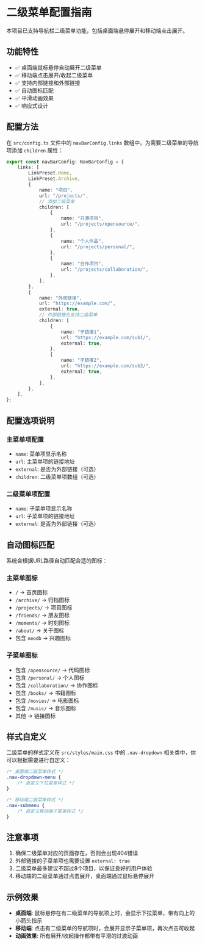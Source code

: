 # 二级菜单配置指南

本项目已支持导航栏二级菜单功能，包括桌面端悬停展开和移动端点击展开。

## 功能特性

- ✅ 桌面端鼠标悬停自动展开二级菜单
- ✅ 移动端点击展开/收起二级菜单
- ✅ 支持内部链接和外部链接
- ✅ 自动图标匹配
- ✅ 平滑动画效果
- ✅ 响应式设计

## 配置方法

在 `src/config.ts` 文件中的 `navBarConfig.links` 数组中，为需要二级菜单的导航项添加 `children` 属性：

```typescript
export const navBarConfig: NavBarConfig = {
	links: [
		LinkPreset.Home,
		LinkPreset.Archive,
		{
			name: "项目",
			url: "/projects/",
			// 添加二级菜单
			children: [
				{
					name: "开源项目",
					url: "/projects/opensource/",
				},
				{
					name: "个人作品",
					url: "/projects/personal/",
				},
				{
					name: "合作项目",
					url: "/projects/collaboration/",
				},
			],
		},
		{
			name: "外部链接",
			url: "https://example.com/",
			external: true,
			// 外部链接也支持二级菜单
			children: [
				{
					name: "子链接1",
					url: "https://example.com/sub1/",
					external: true,
				},
				{
					name: "子链接2",
					url: "https://example.com/sub2/",
					external: true,
				},
			],
		},
	],
};
```

## 配置选项说明

### 主菜单项配置
- `name`: 菜单项显示名称
- `url`: 主菜单项的链接地址
- `external`: 是否为外部链接（可选）
- `children`: 二级菜单项数组（可选）

### 二级菜单项配置
- `name`: 子菜单项显示名称
- `url`: 子菜单项的链接地址
- `external`: 是否为外部链接（可选）

## 自动图标匹配

系统会根据URL路径自动匹配合适的图标：

### 主菜单图标
- `/` → 首页图标
- `/archive/` → 归档图标
- `/projects/` → 项目图标
- `/friends/` → 朋友图标
- `/moments/` → 时刻图标
- `/about/` → 关于图标
- 包含 `neodb` → 兴趣图标

### 子菜单图标
- 包含 `/opensource/` → 代码图标
- 包含 `/personal/` → 个人图标
- 包含 `/collaboration/` → 协作图标
- 包含 `/books/` → 书籍图标
- 包含 `/movies/` → 电影图标
- 包含 `/music/` → 音乐图标
- 其他 → 链接图标

## 样式自定义

二级菜单的样式定义在 `src/styles/main.css` 中的 `.nav-dropdown` 相关类中，你可以根据需要进行自定义：

```css
/* 桌面端二级菜单样式 */
.nav-dropdown-menu {
    /* 自定义下拉菜单样式 */
}

/* 移动端二级菜单样式 */
.nav-submenu {
    /* 自定义移动端子菜单样式 */
}
```

## 注意事项

1. 确保二级菜单对应的页面存在，否则会出现404错误
2. 外部链接的子菜单项也需要设置 `external: true`
3. 二级菜单最多建议不超过8个项目，以保证良好的用户体验
4. 移动端的二级菜单通过点击展开，桌面端通过鼠标悬停展开

## 示例效果

- **桌面端**: 鼠标悬停在有二级菜单的导航项上时，会显示下拉菜单，带有向上的小箭头指示
- **移动端**: 点击有二级菜单的导航项时，会展开显示子菜单项，再次点击可收起
- **动画效果**: 所有展开/收起操作都带有平滑的过渡动画
